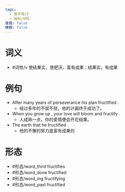```yaml
---
tags:
  - 首字母/F
  - 级别/GRE
掌握: false
模糊: false
---
```

# 词义
- #词性/v  使结果实，使肥沃，富有成果；结果实，有成果
# 例句
- After many years of perseverance his plan fructified .
	- 经过多年的不屈不挠，他的计画终于成功了。
- When you grow up , your love will bloom and fructify .
	- 人成熟一点，你的爱情便会开花结果。
- The earth that he fructified .
	- 他的不懈的努力是富有成果的
# 形态
- #形态/word_third fructifies
- #形态/word_done fructified
- #形态/word_ing fructifying
- #形态/word_past fructified
